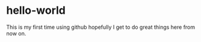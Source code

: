 # hello-world
This is my first time using github hopefully I get to do great things here from now on.
